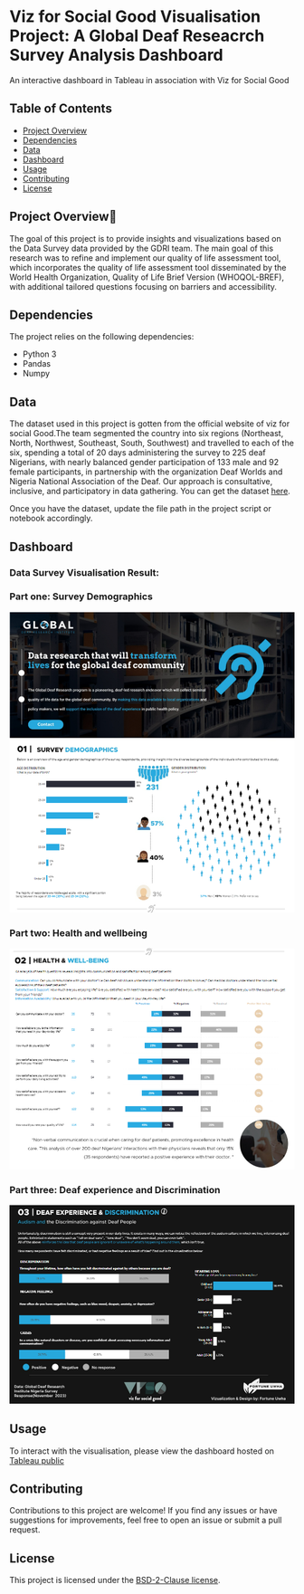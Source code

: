 # Viz for Social Good Visualisation Project: A Global Deaf Reseacrch Survey Analysis Dashboard
An interactive dashboard in Tableau in association with Viz for Social Good
## Table of Contents

- [Project Overview](#project-overview)
- [Dependencies](#dependencies)
- [Data](#data)
- [Dashboard](#dashboard)
- [Usage](#usage)
- [Contributing](#contributing)
- [License](#license)

## Project Overview📖

The goal of this project is to provide insights and visualizations based on the Data Survey data provided by the GDRI team.  The main goal of this research was to refine and implement our quality of life assessment tool, which incorporates the quality of life assessment tool disseminated by the World Health Organization, Quality of Life Brief Version (WHOQOL-BREF), with additional tailored questions focusing on barriers and accessibility.  

## Dependencies

The project relies on the following dependencies:

- Python 3
- Pandas
- Numpy

## Data

The dataset used in this project is gotten from the official website of viz for social Good.The team segmented the country into six regions (Northeast, North, Northwest, Southeast, South, Southwest) and travelled to each of the six, spending a total of 20 days administering the survey to 225 deaf Nigerians, with nearly balanced gender participation of 133 male and 92 female participants, in partnership with the organization Deaf Worlds and Nigeria National Association of the Deaf. Our approach is consultative, inclusive, and participatory in data gathering.  You can get the dataset [here](https://www.vizforsocialgood.com/join-a-project/2024/global-deaf-research-institute).

Once you have the dataset, update the file path in the project script or notebook accordingly.

## Dashboard
### Data Survey Visualisation Result:

### Part one: Survey Demographics
![Project phase 1](Images/SurveyDemographics.png)

### Part two: Health and wellbeing
![Project phase 2](Images/Health.png)

### Part three: Deaf experience and Discrimination
![Project phase 3](Images/DeafExperience.png)

## Usage
To interact with the visualisation, please view the dashboard hosted on [Tableau public](https://public.tableau.com/app/profile/fortune.uwha/viz/GDRIDataSurveyfortheDeafCommunity/GDRIDataSurvey)

## Contributing

Contributions to this project are welcome! If you find any issues or have suggestions for improvements, feel free to open an issue or submit a pull request.

## License

This project is licensed under the [BSD-2-Clause license](LICENSE).



